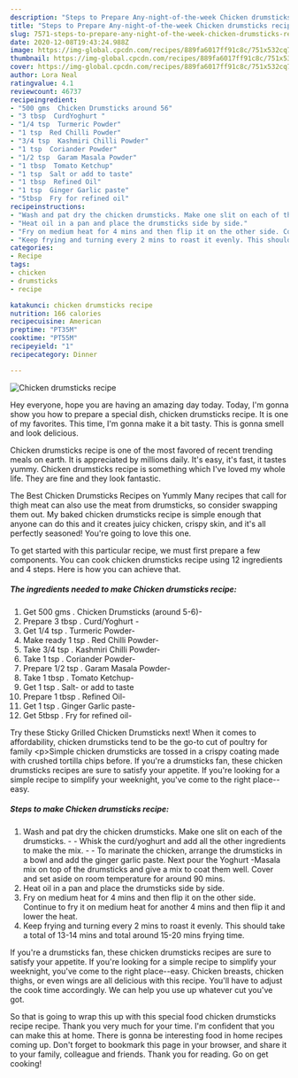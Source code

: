 ```yaml
---
description: "Steps to Prepare Any-night-of-the-week Chicken drumsticks recipe"
title: "Steps to Prepare Any-night-of-the-week Chicken drumsticks recipe"
slug: 7571-steps-to-prepare-any-night-of-the-week-chicken-drumsticks-recipe
date: 2020-12-08T19:43:24.988Z
image: https://img-global.cpcdn.com/recipes/889fa6017ff91c8c/751x532cq70/chicken-drumsticks-recipe-recipe-main-photo.jpg
thumbnail: https://img-global.cpcdn.com/recipes/889fa6017ff91c8c/751x532cq70/chicken-drumsticks-recipe-recipe-main-photo.jpg
cover: https://img-global.cpcdn.com/recipes/889fa6017ff91c8c/751x532cq70/chicken-drumsticks-recipe-recipe-main-photo.jpg
author: Lora Neal
ratingvalue: 4.1
reviewcount: 46737
recipeingredient:
- "500 gms  Chicken Drumsticks around 56"
- "3 tbsp  CurdYoghurt "
- "1/4 tsp  Turmeric Powder"
- "1 tsp  Red Chilli Powder"
- "3/4 tsp  Kashmiri Chilli Powder"
- "1 tsp  Coriander Powder"
- "1/2 tsp  Garam Masala Powder"
- "1 tbsp  Tomato Ketchup"
- "1 tsp  Salt or add to taste"
- "1 tbsp  Refined Oil"
- "1 tsp  Ginger Garlic paste"
- "5tbsp  Fry for refined oil"
recipeinstructions:
- "Wash and pat dry the chicken drumsticks. Make one slit on each of the drumsticks. - Whisk the curd/yoghurt and add all the other ingredients to make the mix. - To marinate the chicken, arrange the drumsticks in a bowl and add the ginger garlic paste. Next pour the Yoghurt -Masala mix on top of the drumsticks and give a mix to coat them well. Cover and set aside on room temperature for around 90 mins."
- "Heat oil in a pan and place the drumsticks side by side."
- "Fry on medium heat for 4 mins and then flip it on the other side. Continue to fry it on medium heat for another 4 mins and then flip it and lower the heat."
- "Keep frying and turning every 2 mins to roast it evenly. This should take a total of 13-14 mins and total around 15-20 mins frying time."
categories:
- Recipe
tags:
- chicken
- drumsticks
- recipe

katakunci: chicken drumsticks recipe 
nutrition: 166 calories
recipecuisine: American
preptime: "PT35M"
cooktime: "PT55M"
recipeyield: "1"
recipecategory: Dinner

---
```



![Chicken drumsticks recipe](https://img-global.cpcdn.com/recipes/889fa6017ff91c8c/751x532cq70/chicken-drumsticks-recipe-recipe-main-photo.jpg)

Hey everyone, hope you are having an amazing day today. Today, I'm gonna show you how to prepare a special dish, chicken drumsticks recipe. It is one of my favorites. This time, I'm gonna make it a bit tasty. This is gonna smell and look delicious.

Chicken drumsticks recipe is one of the most favored of recent trending meals on earth. It is appreciated by millions daily. It's easy, it's fast, it tastes yummy. Chicken drumsticks recipe is something which I've loved my whole life. They are fine and they look fantastic.

The Best Chicken Drumsticks Recipes on Yummly Many recipes that call for thigh meat can also use the meat from drumsticks, so consider swapping them out. My baked chicken drumsticks recipe is simple enough that anyone can do this and it creates juicy chicken, crispy skin, and it&#39;s all perfectly seasoned! You&#39;re going to love this one.


To get started with this particular recipe, we must first prepare a few components. You can cook chicken drumsticks recipe using 12 ingredients and 4 steps. Here is how you can achieve that.

<!--inarticleads1-->

##### The ingredients needed to make Chicken drumsticks recipe:

1. Get 500 gms . Chicken Drumsticks (around 5-6)-
1. Prepare 3 tbsp . Curd/Yoghurt -
1. Get 1/4 tsp . Turmeric Powder-
1. Make ready 1 tsp . Red Chilli Powder-
1. Take 3/4 tsp . Kashmiri Chilli Powder-
1. Take 1 tsp . Coriander Powder-
1. Prepare 1/2 tsp . Garam Masala Powder-
1. Take 1 tbsp . Tomato Ketchup-
1. Get 1 tsp . Salt- or add to taste
1. Prepare 1 tbsp . Refined Oil-
1. Get 1 tsp . Ginger Garlic paste-
1. Get 5tbsp . Fry for refined oil-


Try these Sticky Grilled Chicken Drumsticks next! When it comes to affordability, chicken drumsticks tend to be the go-to cut of poultry for family &lt;p&gt;Simple chicken drumsticks are tossed in a crispy coating made with crushed tortilla chips before. If you&#39;re a drumsticks fan, these chicken drumsticks recipes are sure to satisfy your appetite. If you&#39;re looking for a simple recipe to simplify your weeknight, you&#39;ve come to the right place--easy. 

<!--inarticleads2-->

##### Steps to make Chicken drumsticks recipe:

1. Wash and pat dry the chicken drumsticks. Make one slit on each of the drumsticks. - - Whisk the curd/yoghurt and add all the other ingredients to make the mix. - - To marinate the chicken, arrange the drumsticks in a bowl and add the ginger garlic paste. Next pour the Yoghurt -Masala mix on top of the drumsticks and give a mix to coat them well. Cover and set aside on room temperature for around 90 mins.
1. Heat oil in a pan and place the drumsticks side by side.
1. Fry on medium heat for 4 mins and then flip it on the other side. Continue to fry it on medium heat for another 4 mins and then flip it and lower the heat.
1. Keep frying and turning every 2 mins to roast it evenly. This should take a total of 13-14 mins and total around 15-20 mins frying time.


If you&#39;re a drumsticks fan, these chicken drumsticks recipes are sure to satisfy your appetite. If you&#39;re looking for a simple recipe to simplify your weeknight, you&#39;ve come to the right place--easy. Chicken breasts, chicken thighs, or even wings are all delicious with this recipe. You&#39;ll have to adjust the cook time accordingly. We can help you use up whatever cut you&#39;ve got. 

So that is going to wrap this up with this special food chicken drumsticks recipe recipe. Thank you very much for your time. I'm confident that you can make this at home. There is gonna be interesting food in home recipes coming up. Don't forget to bookmark this page in your browser, and share it to your family, colleague and friends. Thank you for reading. Go on get cooking!

